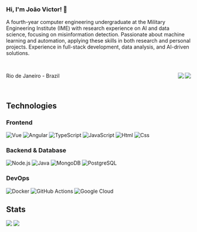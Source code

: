 ### Hi, I'm João Victor! 👋
A fourth-year computer engineering undergraduate at the Military Engineering Institute (IME) with research experience on AI and data science, focusing on misinformation detection. Passionate about machine learning and automation, applying these skills in both research and personal projects. Experience in full-stack development, data analysis, and AI-driven solutions.

<br>

<p align="left">Rio de Janeiro - Brazil
  <a href="https://www.linkedin.com/in/jo%C3%A3ovictor-engenharia/" target="_blank">
  <img align="right" src="https://img.shields.io/badge/-LinkedIn-%230077B5?style=for-the-badge&logo=linkedin&logoColor=white" target="_blank" />
  </a>
 
  <a href = "mailto:jvpcms@engenharia@gmail.com">
  <img align="right" src="https://img.shields.io/badge/-Gmail-%23CC0000?style=for-the-badge&logo=gmail&logoColor=white" target="_blank" />
  </a>
</p>
 
<br>

## Technologies
### Frontend
![Vue](https://img.shields.io/badge/Vue%20js-35495E?style=for-the-badge&logo=vuedotjs&logoColor=4FC08D) 
![Angular](https://img.shields.io/badge/Angular-CC0000?style=for-the-badge&logo=angular&logoColor=white) 
![TypeScript](https://img.shields.io/badge/TypeScript-007ACC?style=for-the-badge&logo=typescript&logoColor=white)
![JavaScript](https://img.shields.io/badge/JavaScript-323330?style=for-the-badge&logo=javascript&logoColor=F7DF1E)
![Html](https://img.shields.io/badge/HTML5-E34F26?style=for-the-badge&logo=html5&logoColor=white)
![Css](https://img.shields.io/badge/CSS3-1572B6?style=for-the-badge&logo=css3&logoColor=white)

### Backend & Database
![Node.js](https://img.shields.io/badge/Node%20js-339933?style=for-the-badge&logo=nodedotjs&logoColor=white) 
![Java](https://img.shields.io/badge/java-%23ED8B00.svg?style=for-the-badge&logo=openjdk&logoColor=white)
![MongoDB](https://img.shields.io/badge/PostgreSQL-316192?style=for-the-badge&logo=postgresql&logoColor=white)
![PostgreSQL](https://img.shields.io/badge/MongoDB-4EA94B?style=for-the-badge&logo=mongodb&logoColor=white) 

### DevOps
![Docker](	https://img.shields.io/badge/Docker-2CA5E0?style=for-the-badge&logo=docker&logoColor=white)	
![GitHub Actions](https://img.shields.io/badge/Github%20Actions-282a2e?style=for-the-badge&logo=githubactions&logoColor=367cfe)
![Google Cloud](https://img.shields.io/badge/GoogleCloud-%234285F4.svg?style=for-the-badge&logo=google-cloud&logoColor=white)

## Stats
![](https://github-readme-stats.vercel.app/api?username=jvpcms&theme=react&hide_border=false&include_all_commits=true&count_private=true&hide=contribs,issues&show_icons=true&line_height=31&card_width=488px)
![](https://github-readme-stats.vercel.app/api/top-langs?username=jvpcms&theme=react&hide_border=false&include_all_commits=true&count_private=true&layout=compact&line_height=31&card_width=296px)
